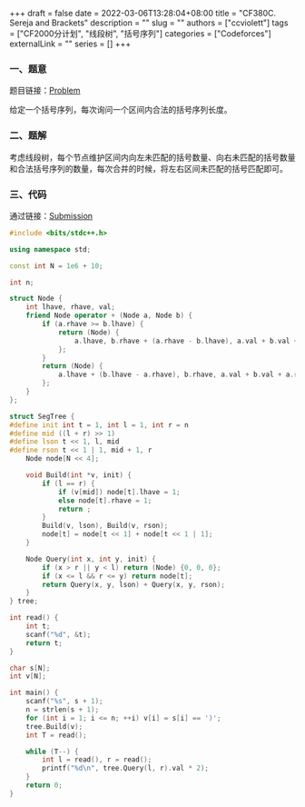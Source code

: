 +++ 
draft = false
date = 2022-03-06T13:28:04+08:00
title = "CF380C. Sereja and Brackets"
description = ""
slug = ""
authors = ["ccviolett"]
tags = ["CF2000分计划", "线段树", "括号序列"]
categories = ["Codeforces"]
externalLink = ""
series = []
+++

### 一、题意

题目链接：[Problem](https://codeforces.com/problemset/problem/380/C)

给定一个括号序列，每次询问一个区间内合法的括号序列长度。

### 二、题解

考虑线段树，每个节点维护区间内向左未匹配的括号数量、向右未匹配的括号数量和合法括号序列的数量，每次合并的时候，将左右区间未匹配的括号匹配即可。

### 三、代码

通过链接：[Submission](https://codeforces.com/contest/380/submission/148518351)

```cpp
#include <bits/stdc++.h>

using namespace std;

const int N = 1e6 + 10;

int n;

struct Node {
	int lhave, rhave, val;
	friend Node operator + (Node a, Node b) {
		if (a.rhave >= b.lhave) {
			return (Node) {
				a.lhave, b.rhave + (a.rhave - b.lhave), a.val + b.val + b.lhave
			};
		}
		return (Node) {
			a.lhave + (b.lhave - a.rhave), b.rhave, a.val + b.val + a.rhave
		};
	}
};

struct SegTree {
#define init int t = 1, int l = 1, int r = n
#define mid ((l + r) >> 1)
#define lson t << 1, l, mid
#define rson t << 1 | 1, mid + 1, r
	Node node[N << 4];

	void Build(int *v, init) {
		if (l == r) {
			if (v[mid]) node[t].lhave = 1;
			else node[t].rhave = 1;
			return ;
		}
		Build(v, lson), Build(v, rson);
		node[t] = node[t << 1] + node[t << 1 | 1];
	}

	Node Query(int x, int y, init) {
		if (x > r || y < l) return (Node) {0, 0, 0};
		if (x <= l && r <= y) return node[t];
		return Query(x, y, lson) + Query(x, y, rson);
	}
} tree;

int read() {
	int t;
	scanf("%d", &t);
	return t;
}

char s[N];
int v[N];

int main() {
	scanf("%s", s + 1);
	n = strlen(s + 1);
	for (int i = 1; i <= n; ++i) v[i] = s[i] == ')';
	tree.Build(v);
	int T = read();

	while (T--) {
		int l = read(), r = read();
		printf("%d\n", tree.Query(l, r).val * 2);
	}
	return 0;
}
```